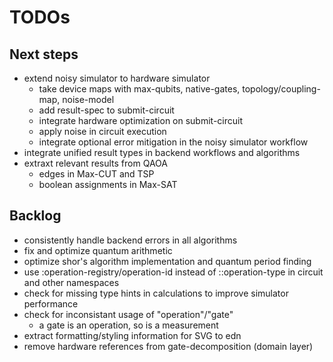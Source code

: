 # TODOs

## Next steps
* extend noisy simulator to hardware simulator
  * take device maps with max-qubits, native-gates, topology/coupling-map, noise-model
  * add result-spec to submit-circuit
  * integrate hardware optimization on submit-circuit
  * apply noise in circuit execution
  * integrate optional error mitigation in the noisy simulator workflow
* integrate unified result types in backend workflows and algorithms
* extraxt relevant results from QAOA
  * edges in Max-CUT and TSP
  * boolean assignments in Max-SAT

## Backlog
* consistently handle backend errors in all algorithms
* fix and optimize quantum arithmetic
* optimize shor's algorithm implementation and quantum period finding
* use :operation-registry/operation-id instead of ::operation-type in circuit and other namespaces
* check for missing type hints in calculations to improve simulator performance
* check for inconsistant usage of "operation"/"gate"
  * a gate is an operation, so is a measurement
* extract formatting/styling information for SVG to edn
* remove hardware references from gate-decomposition (domain layer)
